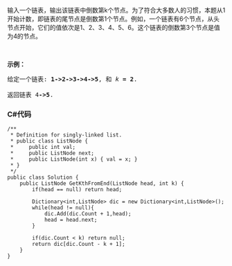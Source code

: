 <p>输入一个链表，输出该链表中倒数第k个节点。为了符合大多数人的习惯，本题从1开始计数，即链表的尾节点是倒数第1个节点。例如，一个链表有6个节点，从头节点开始，它们的值依次是1、2、3、4、5、6。这个链表的倒数第3个节点是值为4的节点。</p>

<p>&nbsp;</p>

<p><strong>示例：</strong></p>

<pre>给定一个链表: <strong>1-&gt;2-&gt;3-&gt;4-&gt;5</strong>, 和 <em>k </em><strong>= 2</strong>.

返回链表 4<strong>-&gt;5</strong>.</pre>

### C#代码

```
/**
 * Definition for singly-linked list.
 * public class ListNode {
 *     public int val;
 *     public ListNode next;
 *     public ListNode(int x) { val = x; }
 * }
 */
public class Solution {
    public ListNode GetKthFromEnd(ListNode head, int k) {
        if(head == null) return head;
        
        Dictionary<int,ListNode> dic = new Dictionary<int,ListNode>();
        while(head != null){
            dic.Add(dic.Count + 1,head);
            head = head.next;
        }
        
        if(dic.Count < k) return null;
        return dic[dic.Count - k + 1];
    }
}
```